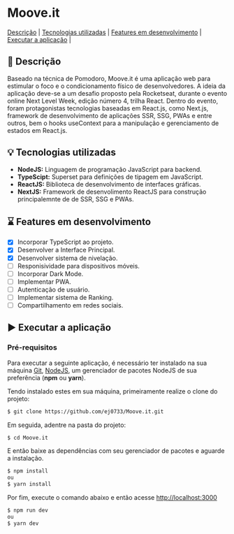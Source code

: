 # Moove.it

[Descrição](#descrição) |
[Tecnologias utilizadas](#tecnologias-utilizadas) |
[Features em desenvolvimento](#features-em-desenvolvimento) |
[Executar a aplicação](#executar-a-aplicação) |

## :memo: Descrição
Baseado na técnica de Pomodoro, Moove.it é uma aplicação web para estimular o foco e o condicionamento físico de desenvolvedores. A ideia da aplicação deve-se a um desafio proposto pela Rocketseat, durante o evento online Next Level Week, edição número 4, trilha React. Dentro do evento, foram protagonistas tecnologias baseadas em React.js, como Next.js, framework de desenvolvimento de aplicações SSR, SSG, PWAs e entre outros, bem o hooks useContext para a manipulação e gerenciamento de estados em React.js.

## :bulb: Tecnologias utilizadas
* **NodeJS:** Linguagem de programação JavaScript para backend.
* **TypeScipt:** Superset para definições de tipagem em JavaScript.
* **ReactJS:** Biblioteca de desenvolvimento de interfaces gráficas.
* **NextJS:** Framework de desenvolimento ReactJS para construção principalemnte de de SSR, SSG e PWAs.

## :hourglass: Features em desenvolvimento
- [x] Incorporar TypeScript ao projeto.
- [x] Desenvolver a Interface Principal.
- [x] Desenvolver sistema de nivelação.
- [ ] Responisividade para dispositivos móveis.
- [ ] Incorporar Dark Mode.
- [ ] Implementar PWA.
- [ ] Autenticação de usuário.
- [ ] Implementar sistema de Ranking.
- [ ] Compartilhamento em redes sociais.

## :arrow_forward: Executar a aplicação
### Pré-requisitos
Para executar a seguinte aplicação, é necessário ter instalado na sua máquina [Git](https://git-scm.com/), [NodeJS](https://nodejs.org/pt-br/), um gerenciador de pacotes NodeJS de sua preferência (**npm** ou **yarn**).

Tendo instalado estes em sua máquina, primeiramente realize o clone do projeto:
```bash
$ git clone https://github.com/ej0733/Moove.it.git
```

Em seguida, adentre na pasta do projeto:
```bash
$ cd Moove.it
```

E então baixe as dependências com seu gerenciador de pacotes e aguarde a instalação.
```bash
$ npm install
ou 
$ yarn install
```

Por fim, execute o comando abaixo e então acesse [http://localhost:3000](http://localhost:3000)
```bash
$ npm run dev
ou
$ yarn dev
```

